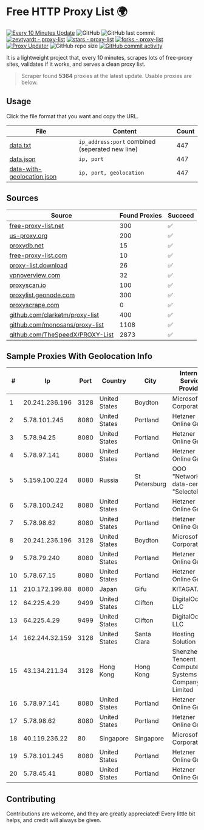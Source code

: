 
# Free HTTP Proxy List 🌍

[![Every 10 Minutes Update](https://github.com/mertguvencli/http-proxy-list/actions/workflows/main.yml/badge.svg?branch=main)](https://github.com/mertguvencli/http-proxy-list/actions/workflows/main.yml)
![GitHub](https://img.shields.io/github/license/mertguvencli/http-proxy-list)
![GitHub last commit](https://img.shields.io/github/last-commit/mertguvencli/http-proxy-list)
[![zevtyardt - proxy-list](https://img.shields.io/static/v1?label=zevtyardt&message=proxy-list&color=blue&logo=github)](https://github.com/zevtyardt/proxy-list "Go to GitHub repo")
[![stars - proxy-list](https://img.shields.io/github/stars/zevtyardt/proxy-list?style=social)](https://github.com/zevtyardt/proxy-list)
[![forks - proxy-list](https://img.shields.io/github/forks/zevtyardt/proxy-list?style=social)](https://github.com/zevtyardt/proxy-list)
[![Proxy Updater](https://github.com/zevtyardt/proxy-list/workflows/Proxy%20Updater/badge.svg)](https://github.com/zevtyardt/proxy-list/actions?query=workflow:"Proxy+Updater")
![GitHub repo size](https://img.shields.io/github/repo-size/zevtyardt/proxy-list)
[![GitHub commit activity](https://img.shields.io/github/commit-activity/m/zevtyardt/proxy-list?logo=commits)](https://github.com/zevtyardt/proxy-list/commits/main)

It is a lightweight project that, every 10 minutes, scrapes lots of free-proxy sites, validates if it works, and serves a clean proxy list.

> Scraper found **5364** proxies at the latest update. Usable proxies are below.

## Usage

Click the file format that you want and copy the URL.

|File|Content|Count|
|----|-------|-----|
|[data.txt](https://raw.githubusercontent.com/mertguvencli/http-proxy-list/main/proxy-list/data.txt)|`ip_address:port` combined (seperated new line)|447|
|[data.json](https://raw.githubusercontent.com/mertguvencli/http-proxy-list/main/proxy-list/data.json)|`ip, port`|447|
|[data-with-geolocation.json](https://raw.githubusercontent.com/mertguvencli/http-proxy-list/main/proxy-list/data-with-geolocation.json)|`ip, port, geolocation`|447|

## Sources

|Source|Found Proxies|Succeed|
|------|-------------|-------|
|[free-proxy-list.net](https://free-proxy-list.net)|300|✅|
|[us-proxy.org](https://www.us-proxy.org)|200|✅|
|[proxydb.net](http://proxydb.net)|15|✅|
|[free-proxy-list.com](https://free-proxy-list.com/?page=&port=&type%5B%5D=http&type%5B%5D=https&up_time=0&search=Search)|10|✅|
|[proxy-list.download](https://www.proxy-list.download/HTTP)|26|✅|
|[vpnoverview.com](https://vpnoverview.com/privacy/anonymous-browsing/free-proxy-servers)|32|✅|
|[proxyscan.io](https://www.proxyscan.io)|100|✅|
|[proxylist.geonode.com](https://proxylist.geonode.com/api/proxy-list?limit=300&page=1&sort_by=lastChecked&sort_type=desc&protocols=http,https)|300|✅|
|[proxyscrape.com](https://api.proxyscrape.com/v2/?request=displayproxies&protocol=http&timeout=10000&country=all&ssl=all&anonymity=all)|0|✅|
|[github.com/clarketm/proxy-list](https://raw.githubusercontent.com/clarketm/proxy-list/master/proxy-list-raw.txt)|400|✅|
|[github.com/monosans/proxy-list](https://raw.githubusercontent.com/monosans/proxy-list/main/proxies/http.txt)|1108|✅|
|[github.com/TheSpeedX/PROXY-List](https://raw.githubusercontent.com/TheSpeedX/PROXY-List/master/http.txt)|2873|✅|


## Sample Proxies With Geolocation Info

|#|Ip|Port|Country|City|Internet Service Provider|
|-|--|----|-------|----|-------------------------|
|1|20.241.236.196|3128|United States|Boydton|Microsoft Corporation|
|2|5.78.101.245|8080|United States|Portland|Hetzner Online GmbH|
|3|5.78.94.25|8080|United States|Portland|Hetzner Online GmbH|
|4|5.78.97.141|8080|United States|Portland|Hetzner Online GmbH|
|5|5.159.100.224|8080|Russia|St Petersburg|OOO "Network of data-centers "Selectel"|
|6|5.78.100.242|8080|United States|Portland|Hetzner Online GmbH|
|7|5.78.98.62|8080|United States|Portland|Hetzner Online GmbH|
|8|20.241.236.196|3128|United States|Boydton|Microsoft Corporation|
|9|5.78.79.240|8080|United States|Portland|Hetzner Online GmbH|
|10|5.78.67.15|8080|United States|Portland|Hetzner Online GmbH|
|11|210.172.199.88|8080|Japan|Gifu|KITAGATA|
|12|64.225.4.29|9499|United States|Clifton|DigitalOcean, LLC|
|13|64.225.4.29|9499|United States|Clifton|DigitalOcean, LLC|
|14|162.244.32.159|3128|United States|Santa Clara|Hosting Solution Ltd.|
|15|43.134.211.34|3128|Hong Kong|Hong Kong|Shenzhen Tencent Computer Systems Company Limited|
|16|5.78.97.141|8080|United States|Portland|Hetzner Online GmbH|
|17|5.78.98.62|8080|United States|Portland|Hetzner Online GmbH|
|18|40.119.236.22|80|Singapore|Singapore|Microsoft Corporation|
|19|5.78.101.245|8080|United States|Portland|Hetzner Online GmbH|
|20|5.78.45.41|8080|United States|Portland|Hetzner Online GmbH|



## Contributing

Contributions are welcome, and they are greatly appreciated! Every
little bit helps, and credit will always be given.

